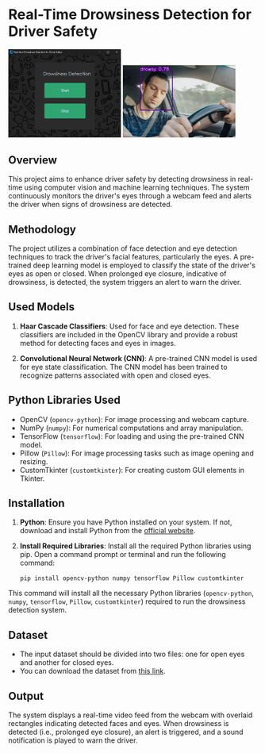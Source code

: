 # Real-Time Drowsiness Detection for Driver Safety
<div>
    <img src="output1.png" alt="output 1" style="width: 45%;">
    <img src="output2.jpg" alt="ouput 2" style="width: 45%;">
</div>

## Overview
This project aims to enhance driver safety by detecting drowsiness in real-time using computer vision and machine learning techniques. The system continuously monitors the driver's eyes through a webcam feed and alerts the driver when signs of drowsiness are detected.

## Methodology
The project utilizes a combination of face detection and eye detection techniques to track the driver's facial features, particularly the eyes. A pre-trained deep learning model is employed to classify the state of the driver's eyes as open or closed. When prolonged eye closure, indicative of drowsiness, is detected, the system triggers an alert to warn the driver.

## Used Models
1. **Haar Cascade Classifiers**: Used for face and eye detection. These classifiers are included in the OpenCV library and provide a robust method for detecting faces and eyes in images.

2. **Convolutional Neural Network (CNN)**: A pre-trained CNN model is used for eye state classification. The CNN model has been trained to recognize patterns associated with open and closed eyes.

## Python Libraries Used
- OpenCV (`opencv-python`): For image processing and webcam capture.
- NumPy (`numpy`): For numerical computations and array manipulation.
- TensorFlow (`tensorflow`): For loading and using the pre-trained CNN model.
- Pillow (`Pillow`): For image processing tasks such as image opening and resizing.
- CustomTkinter (`customtkinter`): For creating custom GUI elements in Tkinter.

## Installation
1. **Python**: Ensure you have Python installed on your system. If not, download and install Python from the [official website](https://www.python.org/).

2. **Install Required Libraries**: Install all the required Python libraries using pip. Open a command prompt or terminal and run the following command:
   ```
   pip install opencv-python numpy tensorflow Pillow customtkinter
   ```

This command will install all the necessary Python libraries (`opencv-python`, `numpy`, `tensorflow`, `Pillow`, `customtkinter`) required to run the drowsiness detection system.

## Dataset
- The input dataset should be divided into two files: one for open eyes and another for closed eyes.
- You can download the dataset from [this link](http://mrl.cs.vsb.cz/eyedataset).

## Output
The system displays a real-time video feed from the webcam with overlaid rectangles indicating detected faces and eyes. When drowsiness is detected (i.e., prolonged eye closure), an alert is triggered, and a sound notification is played to warn the driver.

